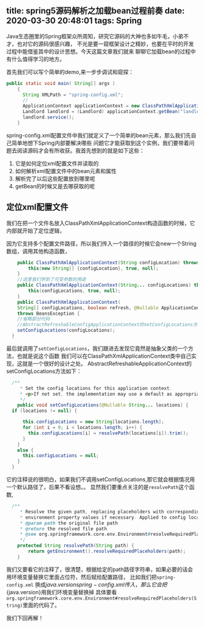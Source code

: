 title: spring5源码解析之加载bean过程前奏
date: 2020-03-30 20:48:01
tags: Spring
---

Java生态圈里的Spring框架众所周知，研究它源码的大神也多如牛毛，小弟不才，也对它的源码很感兴趣，
不光是要一窥框架设计之精妙，也要在平时的开发过程中能借鉴其中的设计思想。今天这篇文章我们就来
聊聊它加载bean的过程中有什么值得学习的地方。

首先我们可以写个简单的demo,来一步步调试和窥探：

```Java
public static void main( String[] args )
    {
      String XMLPath = "spring-config.xml";
      //
      ApplicationContext applicationContext = new ClassPathXmlApplicationContext("spring-config.xml");
      Landlord landlord = (Landlord) applicationContext.getBean("landlord", Landlord.class);
      landlord.service();
    }
```

spring-config.xml配置文件中我们就定义了一个简单的bean元素，那么我们先自己简单地想下Spring内部要解决哪些
问题它才能获取到这个实例，我们要带着问题去阅读源码才会有所收获。我首先想到的就是如下这些：

1. 它是如何定位xml配置文件并读取的
2. 如何解析xml配置文件中的bean元素和属性
3. 解析完了以后这些配置放到哪里呢
4. getBean的时候又是去哪获取的呢

## 定位xml配置文件

我们在把一个文件名放入ClassPathXmlApplicationContext构造函数的时候，它内部就开始了定位逻辑，

因为它支持多个配置文件路径，所以我们传入一个路径的时候它会new一个String数组，调用其他构造函数，

```Java
    public ClassPathXmlApplicationContext(String configLocation) throws BeansException {
        this(new String[] {configLocation}, true, null);
    }
    //这里我们学到了可变参数的用途
  	public ClassPathXmlApplicationContext(String... configLocations) throws BeansException {
  		this(configLocations, true, null);
  	}
    public ClassPathXmlApplicationContext(
    String[] configLocations, boolean refresh, @Nullable ApplicationContext parent)
    throws BeansException {
    //省略部分代码
    //AbstractRefreshableConfigApplicationContext的setConfigLocations方法
    setConfigLocations(configLocations);
  }
```

最后就调用了```setConfigLocations```，我们跟进去发现它竟然是抽象父类的一个方法，也就是说这个函数
我们可以在ClassPathXmlApplicationContext类中自己实现，这就是一个很好的设计之处。
AbstractRefreshableApplicationContext的setConfigLocations方法如下：
```Java
  /**
	 * Set the config locations for this application context.
	 * <p>If not set, the implementation may use a default as appropriate.
	 */
	public void setConfigLocations(@Nullable String... locations) {
  if (locations != null) {

      this.configLocations = new String[locations.length];
      for (int i = 0; i < locations.length; i++) {
        this.configLocations[i] = resolvePath(locations[i]).trim();
      }
    }
    else {
      this.configLocations = null;
    }
  }
```

它的注释说的很明白，如果我们不调用setConfigLocations,那它就会根据情况用一个默认路径了，后果不看设想。。
显然我们要重点关注的是```resolvePath```这个函数,

```Java
  /**
  	 * Resolve the given path, replacing placeholders with corresponding
  	 * environment property values if necessary. Applied to config locations.
  	 * @param path the original file path
  	 * @return the resolved file path
  	 * @see org.springframework.core.env.Environment#resolveRequiredPlaceholders(String)
  	 */
    protected String resolvePath(String path) {
  		return getEnvironment().resolveRequiredPlaceholders(path);
  	}
```

我们又要看它的注释了，很清楚，根据给定的path路径字符串，如果必要的话会用环境变量替换它里面占位符，然后赋给配置路径，
比如我们把```spring-config.xml``` 换成${java.version}spring-config.xml传入，那么它会把${java.version}用我们环境变量替换掉
具体要看```org.springframework.core.env.Environment#resolveRequiredPlaceholders(String)```里面的代码了。

我们下回再解！
